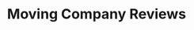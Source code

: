 ---
title: "Moving Company Reviews"
description: "A site that provides verified user reviews for moving companies."
layout: "project"
accent_color: "#99b942"
categories: "ui graphics"
items:
- image: "mcr-hero.png"
  caption: ''
- image: "mcr-search-results-oldVsNew.png"
  caption: 'Redesigns of the navigation bar and search results page. This redesign aimed to remedy our unresponsive and cluttered pages. Once the design phase was done, I jumped into our Ruby on Rails application, ripped out the old HTML and CSS and completely recoded each piece. <br><br>Top: Old design. Bottom: New design.'
- image: "mcr-search-results-oldVsNew-mobile.png"
  caption: 'Mobile version of the old vs new navigation bar and search results page. The old version was not mobile-friendly and overly cluttered with information that was not necessary for the user to view. With the redesign, some information was eliminated to accommodate a more aesthetically pleasing search result card.<br><br>Left: Old design. Right: New design.'
- image: "mcr-email-screenshot.png"
  caption: "When I joined the team, our emails were a little out of date. We decided that better looking emails could help legitimize our company in the eyes of customers. After a lengthy design process, we finally had nicer, cleaner looking emails that were more in line with our brand. Next, I had to code the email as a reusable email template. Honestly, coding email HTML is one of the most frustrating things due to the fact that it's like coding HTML 30 years ago."
- image: "mcr-emails.png"
  caption: "Here is a display of all the email header images I illustrated."
- image: "mcr-style-guide.png"
  caption: "At MovingCompanyReviews, I was both the front-end developer and the graphic designer. Those two disciplines overlap each other frequently. I noticed that our styling in the code was inconsistent with our design guide...which didn't exist! A few weeks later, I designed and coded an entirely new branding guide. Unfortunately, we did not have time to implement it before the company was sold and priorities shifted. Despite that let down, it was a great learning experience."
- image: "mcr-homepage-oldVsNew.png"
  caption: "My very last project was to A/B test a new homepage using the newly created style guide. The new design showed a higher conversion rate which supported the idea that a clean UI will in fact intice users to use our site."
---